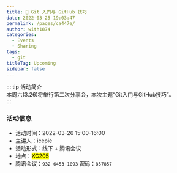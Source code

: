 ```yaml
---
title: 📢 Git 入门与 GitHub 技巧
date: 2022-03-25 19:03:47
permalink: /pages/ca447e/
author: with1874
categories:
  - Events
  - Sharing
tags:
  - git
titleTag: Upcoming
sidebar: false
---  
```



::: tip 活动简介  
本周六(3.26)将举行第二次分享会，本次主题“Git入门与GitHub技巧”。  
:::



### 活动信息  


- 活动时间：2022-03-26  15:00-16:00  <Badge text="UTC +08:00" />
- 主讲人：icepie
- 活动形式：线下 + 腾讯会议 
- 地点：<mark>XC205</mark>  <Badge text="开元校区"/>
- 腾讯会议：` 932 6453 1093 ` 密码：` 857857 ` 
